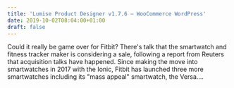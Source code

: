 ```yaml
---
title: 'Lumise Product Designer v1.7.6 – WooCommerce WordPress'
date: 2019-10-02T08:04:00+01:00
draft: false
---
```


Could it really be game over for Fitbit? There's talk that the smartwatch and fitness tracker maker is considering a sale, following a report from Reuters that acquisition talks have happened. Since making the move into smartwatches in 2017 with the Ionic, Fitbit has launched three more smartwatches including its "mass appeal" smartwatch, the Versa.…